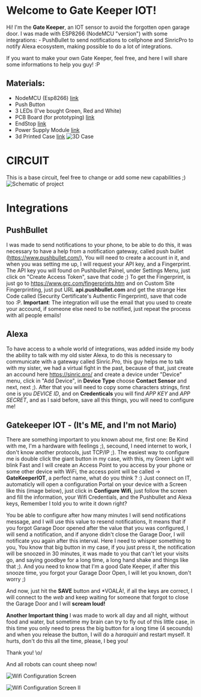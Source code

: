 # Welcome to Gate Keeper IOT!

Hi! I'm the **Gate Keeper**, an IOT sensor to avoid the forgotten open garage door. I was made with ESP8266 (NodeMCU "version") with some integrations: - PushBullet to send notifications to cellphone and SinricPro to notify Alexa ecosystem, making possible to do a lot of integrations.

If you want to make your own Gate Keeper, feel free, and here I will share some informations to help you guy! :P

Materials:
-
-	NodeMCU (Esp8266) [link](https://pt.aliexpress.com/item/33053690164.html?spm=a2g0o.productlist.0.0.dd5110637Bu5xG&algo_pvid=d8aa9f51-9589-45ff-b7a1-ed7fcb66bd9c&algo_expid=d8aa9f51-9589-45ff-b7a1-ed7fcb66bd9c-4&btsid=0bb0623f16026316680272069e1797&ws_ab_test=searchweb0_0,searchweb201602_,searchweb201603_)
-	Push Button
-	3 LEDs (I've bought Green, Red and White)
-	PCB Board (for prototyping) [link](https://pt.aliexpress.com/item/4000815013977.html?spm=a2g0o.productlist.0.0.35532e061eZ4KH&algo_pvid=639263ae-efe6-4378-a303-12988bbb231a&algo_expid=639263ae-efe6-4378-a303-12988bbb231a-10&btsid=0bb0622d16026317784321628eefc6&ws_ab_test=searchweb0_0,searchweb201602_,searchweb201603_)
-	EndStop [link](https://pt.aliexpress.com/item/32816845922.html?spm=a2g0o.productlist.0.0.61b849d5r6wWzX&algo_pvid=e8e1b72d-ba9f-4185-9389-bfa3f54b15b7&algo_expid=e8e1b72d-ba9f-4185-9389-bfa3f54b15b7-4&btsid=0bb0624116026318333293077e45fa&ws_ab_test=searchweb0_0,searchweb201602_,searchweb201603_)
-	Power Supply Module [link](https://pt.aliexpress.com/item/33012749903.html?spm=a2g0o.productlist.0.0.4308a2b6PNvVe8&algo_pvid=381adef4-145e-4ed6-a1a2-5e4c8b0656ae&algo_expid=381adef4-145e-4ed6-a1a2-5e4c8b0656ae-9&btsid=0bb0623916026318886035922e4f7e&ws_ab_test=searchweb0_0,searchweb201602_,searchweb201603_)
-	3d Printed Case [link](https://www.tinkercad.com/things/jcsMkj5Jorg)
![3D Case](https://github.com/kadu/GateKeeperIOT/blob/master/assets/case.png?raw=true)

# CIRCUIT
This is a base circuit, feel free to change or add some new capabilities ;)
![Schematic of project](https://github.com/kadu/GateKeeperIOT/blob/master/assets/gateKeeper_bb.png?raw=true)

# Integrations
## PushBullet
I was made to send notifications to your phone, to be able to do this, it was necessary to have a help from a notification gateway, called push bullet (https://www.pushbullet.com/), You will need to create a account in it, and when you was setting me up, I will request your API key, and a Fingerprint. The API key you will found on Pushbullet Painel, under Settings Menu, just click on "Create Access Token", save that code ;)
To get the Fingerprint, is just go to  https://www.grc.com/fingerprints.htm and on Custom Site Fingerprinting, just put URL **api.pushbullet.com** and get the strange Hex Code called (Security Certificate's Authentic Fingerprint), save that code too :P.
**Important**: The integration will use the email that you used to create your accound, if someone else need to be notified, just repeat the process with all people emails!
## Alexa
To have access to a whole world of integrations, was added inside my body the ability to talk with my old sister Alexa, to do this is necessary to communicate with a gateway called Sinric.Pro, this guy helps me to talk with my sister, we had a virtual fight in the past, because of that, just create an accound here https://sinric.pro/ and create a device under "Device" menu, click in "Add Device", in **Device Type** choose **Contact Sensor** and next, next ;). After that you will need to copy some characters strings, first one is you *DEVICE ID*, and on **Credenticals** you will find *APP KEY* and *APP SECRET*, and as I said before, save all this things, you will need to configure me!
## Gatekeeper IOT - (It's ME, and I'm not Mario)
There are something important to you known about me, first one: Be Kind with me, I'm a hardware with feelings ;), secound, I need internet to work, I don't know another protocols, just TCP/IP ;).
The easiest way to configure me is double click the giant button in my case, with this, my Green Light will blink Fast and I will create an Access Point to you access by your phone or some other device with WiFi, the access point will be called -> **GateKeeperIOT**, a perfect name, what do you think ? :)
Just connect on IT, automaticly will open a configuration Portal on your device with a Screen like this (image below), just click in **Configure Wifi**, just follow the screen and fill the information, your Wifi Credentials, and the Pushbullet and Alexa keys, Remember I told you to write it down right?

You be able to configure after how many minutes I will send notifications message, and I will use this value to resend notifications, It means that if you forgot Garage Door opened after the value that you was configured, I  will send a notification, and if anyone didn't close the Garage Door, I will notificate you again after this interval.
Here I need to whisper something to you, You know that big button in my case, if you just press it, the notification will be snoozed in 30 minutes, it was made to you that can't let your visits go, and saying goodbye for a long time, a long hand shake and things like that ;). And you need to know that I'm a good Gate Keeper, if after this snooze time, you forgot your Garage Door Open, I will let you known, don't worry ;)

And now, just hit the **SAVE** button and *VOALÀ!, if all the keys are correct, I will connect to the *web* and keep waiting for someone that forgot to close the Garage Door and I will **scream loud!**

**Another Important thing**
I was made to work all day and all night, without food and water, but sometime my brain can try to fly out of this little case, in this time you only need to press the big button for a long time (4 secounds) and when you release the button, I will do a *haraquiri* and restart myself. It hurts, don't do this all the time, please, I beg you!

Thank you! \o/

And all robots can count sheep now!

![Wifi Configuration Screen](https://github.com/kadu/GateKeeperIOT/blob/master/assets/gatekeeperiot_wificonfig.jpg?raw=true)

![Wifi Configuration Screen II](https://github.com/kadu/GateKeeperIOT/blob/master/assets/gatekeeper_full_config.png?raw=true)